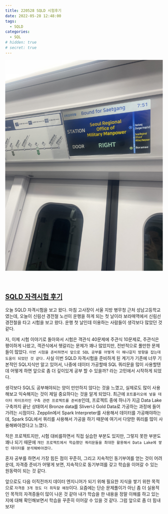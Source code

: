 ```yaml
---
title: 220528 SQLD 시험후기
date: 2022-05-28 12:48:00
tags:
  - SQLD
categories:
  - SQL
# hidden: true
# secret: true
---
```


<div align="center">
  <img src="/images/post_images/220528_subway.JPG" alt="새로 개통한 신림선 지하철">
</div>

<br/>
<br/>

## <ins><b>SQLD 자격시험 후기</b></ins>

오늘 SQLD 자격시험을 보고 왔다.
마침 고사장이 서울 지방 병무청 근처 성남고등학교였는데, 오늘이 신림선 경전철 노선이 운행을 하게 되는 첫 날이라 보라매역에서 신림선 경전철을 타고 시험을 보고 왔다.
운행 첫 날인데 이용하는 사람들이 생각보다 많았던 것 같다.

자, 이제 시험 이야기로 돌아와서 시험은 객관식 40문제에 주관식 10문제로, 주관식은 평이하게 나왔고, 객관식에서 헷갈리는 문제가 꽤나 많았지만, 전반적으로 풀만한 문제들이 많았다.
`이번 시험을 준비하면서 앞으로 SQL 공부를 어떻게 더 해나갈지 방향을 잡는데 도움이 되었던 것 같다.` 사실 이번 SQLD 자격시험을 준비하게 된 계기가 기존에 너무 기본적인 SQL지식만 알고 있어서, 나중에 데이터 가공할때 SQL 쿼리문을 많이 사용할텐데 어떻게 하면 앞으로 좀 더 깊이있게 공부 할 수 있을까? 라는 고민에서 시작하게 되었다.

<!-- more -->

생각보다 SQL도 공부해야되는 양이 만만하지 않다는 것을 느꼈고, 실제로도 많이 사용해보고 익숙해지는 것이 제일 중요하다는 것을 알게 되었다.
최근에 `포트폴리오에 넣을 데이터 파이프라인 구축 관련 프로젝트를 준비중`인데, 프로젝트 중에 하나가 지금 Data Lake 구축까지 끝난 상태여서 Bronze data를 Sliver나 Gold Data로 가공하는 과정에 들어가려는 시점이다. Zepplin에서 Spark Interpreter를 사용해서 데이터를 가공해야하는데, Spark SQL에서 쿼리를 사용해서 가공을 하기 때문에 여기서 다양한 쿼리를 많이 사용해봐야겠다고 느꼈다.

작은 프로젝트지만, 시험 대비를하면서 직접 실습한 부분도 있지만, 그렇지 못한 부분도 꽤나 되기 때문에 `개인 프로젝트에서 학습했던 쿼리문들을 최대한 활용해서 Data Lake에 쌓인 데이터를 분석해봐야겠다.`

혼자 공부를 하면서 가장 힘든 점이 꾸준히, 그리고 지속적인 동기부여를 얻는 것이 어려운데, 자격증 준비가 어떻게 보면, 지속적으로 동기부여를 갖고 학습을 이어갈 수 있는 원동력이 되는 것 같다.

앞으로도 다음 이직전까지 데이터 엔지니어가 되기 위해 필요한 지식을 쌓기 위한 목적으로 `자격증 3개 정도 더 취득할 예정`이다. 요즘에는 단순 문제풀이가 아닌 좀 더 실용적인 목적의 자격증들이 많이 나온 것 같아 내가 학습을 한 내용을 정말 이해를 하고 있는지에 대해 확인해보면서 학습을 꾸준히 이어갈 수 있을 것 같다.
그럼 앞으로 좀 더 힘내보자!
